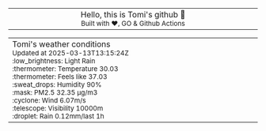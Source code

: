 
<div align="center">
<table>
<tbody>
<td align="center">
<img width="2000" height="0"><br>
Hello, this is Tomi's github 👋<br>
<sup>Built with ❤️, GO & Github Actions</sup><br>
<img width="2000" height="0">
</td>
</tbody>
</table>
</div>
<table>
<tbody>
<td align="left">
<img width="2000" height="0"><br>
Tomi's weather conditions<br>
<sup>Updated at 2025-03-13T13:15:24Z</sup><br>
<sup>:low_brightness: Light Rain</sup><br>
<sup>:thermometer: Temperature 30.03 </sup><br>
<sup>:thermometer: Feels like 37.03</sup><br>
<sup>:sweat_drops: Humidity 90%</sup><br>
<sup>:mask: PM2.5 32.35 μg/m3</sup><br>
<sup>:cyclone: Wind 6.07m/s </sup><br>
<sup>:telescope: Visibility 10000m </sup><br>
<sup>:droplet: Rain 0.12mm/last 1h </sup><br>
<img width="2000" height="0">
</td>
<td align="left">
<img width="2000" height="0"><br>
<br>
<img width="2000" height="0">
</td>
</tbody>
</table>
</div>
    